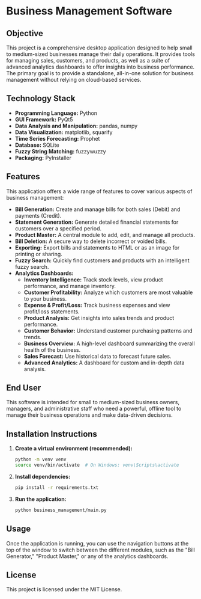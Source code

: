 # Business Management Software

## Objective

This project is a comprehensive desktop application designed to help small to medium-sized businesses manage their daily operations. It provides tools for managing sales, customers, and products, as well as a suite of advanced analytics dashboards to offer insights into business performance. The primary goal is to provide a standalone, all-in-one solution for business management without relying on cloud-based services.

## Technology Stack

*   **Programming Language:** Python
*   **GUI Framework:** PyQt5
*   **Data Analysis and Manipulation:** pandas, numpy
*   **Data Visualization:** matplotlib, squarify
*   **Time Series Forecasting:** Prophet
*   **Database:** SQLite
*   **Fuzzy String Matching:** fuzzywuzzy
*   **Packaging:** PyInstaller

## Features

This application offers a wide range of features to cover various aspects of business management:

*   **Bill Generation:** Create and manage bills for both sales (Debit) and payments (Credit).
*   **Statement Generation:** Generate detailed financial statements for customers over a specified period.
*   **Product Master:** A central module to add, edit, and manage all products.
*   **Bill Deletion:** A secure way to delete incorrect or voided bills.
*   **Exporting:** Export bills and statements to HTML or as an image for printing or sharing.
*   **Fuzzy Search:** Quickly find customers and products with an intelligent fuzzy search.
*   **Analytics Dashboards:**
    *   **Inventory Intelligence:** Track stock levels, view product performance, and manage inventory.
    *   **Customer Profitability:** Analyze which customers are most valuable to your business.
    *   **Expense & Profit/Loss:** Track business expenses and view profit/loss statements.
    *   **Product Analysis:** Get insights into sales trends and product performance.
    *   **Customer Behavior:** Understand customer purchasing patterns and trends.
    *   **Business Overview:** A high-level dashboard summarizing the overall health of the business.
    *   **Sales Forecast:** Use historical data to forecast future sales.
    *   **Advanced Analytics:** A dashboard for custom and in-depth data analysis.

## End User

This software is intended for small to medium-sized business owners, managers, and administrative staff who need a powerful, offline tool to manage their business operations and make data-driven decisions.

## Installation Instructions

1.  **Create a virtual environment (recommended):**
    ```bash
    python -m venv venv
    source venv/bin/activate  # On Windows: venv\Scripts\activate
    ```

2.  **Install dependencies:**
    ```bash
    pip install -r requirements.txt
    ```

3.  **Run the application:**
    ```bash
    python business_management/main.py
    ```

## Usage

Once the application is running, you can use the navigation buttons at the top of the window to switch between the different modules, such as the "Bill Generator," "Product Master," or any of the analytics dashboards.

## License

This project is licensed under the MIT License.
